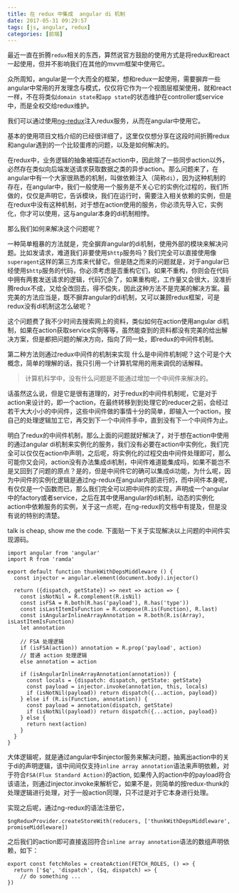 ```yaml
---
title: 在 redux 中集成  angular di 机制
date: 2017-05-31 09:29:57
tags: [js, angular, redux]
categories: [前端]
---
```

最近一直在折腾``redux``相关的东西，算然说官方鼓励的使用方式是将redux和react一起使用，但并不影响我们在其他的mvvm框架中使用它。

众所周知，angular是一个大而全的框架，想和redux一起使用，需要摒弃一些angular中常用的开发理念与模式，仅仅将它作为一个视图层框架使用，就和react一样，不在将类似``domain state``和``app state``的状态维护在controller或service中，而是全权交给redux维护。

我们可以通过使用[ng-redux](https://github.com/angular-redux/ng-redux)注入redux服务，从而在angular中使用它。

基本的使用项目文档介绍的已经很详细了，这里仅仅想分享在这段时间折腾redux和angular遇到的一个比较蛋疼的问题，以及是如何解决的。

在redux中，业务逻辑的抽象被描述在action中，因此除了一些同步action以外，必然存在类似向后端发送请求获取数据之类的异步action。那么问题来了，在angular中有一个大家很熟悉的机制，叫做依赖注入（简称``di``），因为这种机制的存在，在angular中，我们一般使用一个服务是不关心它的实例化过程的，我们所做的，仅仅是声明它，告诉模块，我们在运行时，需要注入相关依赖的实例，但是在redux中没有这种机制，对于想在action使用的服务，你必须先导入它，实例化，你才可以使用，这与angular本身的di机制相悖。

那么我们如何来解决这个问题呢？

一种简单粗暴的方法就是，完全摒弃angular的di机制，使用外部的模块来解决问题。比如发请求，难道我们非要使用``$http``服务吗？我们完全可以直接使用像``superagent``这样的第三方库来代替它。但是随之而来的问题就是，对于angular已经使用``$http``服务的代码，你必须考虑是否重构它们，如果不重构，你则会在代码中拥有两套发送请求的逻辑，代码冗余了，如果重构呢，工作量又会很大，没准折腾redux不成，又给全改回去，得不偿失，因此这种方法不是完美的解决方案。最完美的方法应当是，既不摒弃angular的di机制，又可以兼顾redux框架，可是redux没有di机制这怎么破呢？

这个问题费了我不少时间去搜索网上的资料，类似如何在action使用angular di机制，如果在action获取service实例等等，虽然能查到的资料都没有完美的给出解决方案，但是都把问题的解决方向，指向了同一处，即redux的中间件机制。

第二种方法则通过redux中间件的机制来实现
什么是中间件机制呢？这个可是个大概念，简单的理解的话，我只引用一个计算机常用的用来调侃的话解释。
> 计算机科学中，没有什么问题是不能通过增加一个中间件来解决的。

话虽然这么说，但是它是很有道理的，对于redux的中间件机制呢，它是对于action来设计的，即一个action，在最终转移到到处理它的reducer之前，会经过若干大大小小的中间件，这些中间件做的事情十分的简单，即输入一个action，按自己的处理逻辑加工它，再交到下一个中间件手中，直到没有下一个中间件为止。

明白了redux的中间件机制，那么上面的问题就好解决了，对于想在action中使用的通过angular di机制来实例化的服务，我们没有必要在action中实例化，我们完全可以仅仅在action中声明，之后呢，将实例化的过程交由中间件处理即可，那么可能你又会问，action没有办法集成di机制，中间件难道能集成吗，如果不能岂不是又回到了问题的原点？是的，但是中间件它的确可以集成di功能，为什么呢，因为中间件的实例化逻辑是通过ng-redux在angular内部进行的，而中间件本身呢，有仅仅是一个函数而已，那么我们完全可以把中间件的实现，声明成一个angular中的factory或者service，之后在其中使用angular的di机制，动态的实例化action中依赖服务的实例，关于这一点呢，在ng-redux的文档中有提及，但是没有说的特别的清楚。

talk is cheap, show me the code. 下面贴一下关于实现解决以上问题的中间件实现源码。

```
import angular from 'angular'
import R from 'ramda'

export default function thunkWithDepsMiddleware () {
  const injector = angular.element(document.body).injector()

  return ({dispatch, getState}) => next => action => {
    const isNotNil = R.complement(R.isNil)
    const isFSA = R.both(R.has('payload'), R.has('type'))
    const isLastItemIsFunction = R.compose(R.is(Function), R.last)
    const isAngularInlineArrayAnnotation = R.both(R.is(Array), isLastItemIsFunction)
    let annotation

    // FSA 处理逻辑
    if (isFSA(action)) annotation = R.prop('payload', action)
    // 普通 action 处理逻辑
    else annotation = action

    if (isAngularInlineArrayAnnotation(annotation)) {
      const locals = {dispatch: dispatch, getState: getState}
      const payload = injector.invoke(annotation, this, locals)
      if (isNotNil(payload)) return dispatch({...action, payload})
    } else if (R.is(Function, annotation)) {
      const payload = annotation(dispatch, getState)
      if (isNotNil(payload)) return dispatch({...action, payload})
    } else {
      return next(action)
    }
  }
}

```
大体逻辑呢，就是通过angular中$injector服务来解决问题，抽离出action中的关于di的声明逻辑，该中间间仅支持``inline array annotation``语法来声明依赖，对于符合``FSA(Flux Standard Action)``的action, 如果传入的action中的payload符合该语法，则通过injector.invoke来解析它，如果不是，则简单的按redux-thunk的处理逻辑进行处理，对于一般action同理，只不过是对于它本身进行处理。

实现之后呢，通过ng-redux的语法注册它，
```
$ngReduxProvider.createStoreWith(reducers, ['thunkWithDepsMiddleware', promiseMiddleware])
```
之后我们的action即可直接返回符合``inline array annotation``语法的数组声明依赖，如下：
```
export const fetchRoles = createAction(FETCH_ROLES, () => {
  return ['$q', 'dispatch', ($q, dispatch) => {
    // do something ...
})
```
